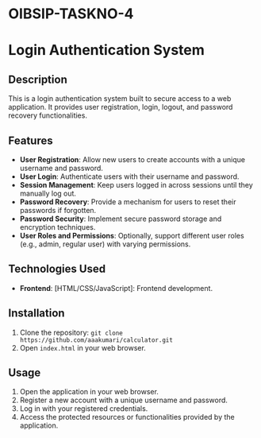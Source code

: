 # OIBSIP-TASKNO-4

# Login Authentication System

## Description
This is a login authentication system built to secure access to a web application. It provides user registration, login, logout, and password recovery functionalities.

## Features
- **User Registration**: Allow new users to create accounts with a unique username and password.
- **User Login**: Authenticate users with their username and password.
- **Session Management**: Keep users logged in across sessions until they manually log out.
- **Password Recovery**: Provide a mechanism for users to reset their passwords if forgotten.
- **Password Security**: Implement secure password storage and encryption techniques.
- **User Roles and Permissions**: Optionally, support different user roles (e.g., admin, regular user) with varying permissions.

## Technologies Used
- **Frontend**: [HTML/CSS/JavaScript]: Frontend development.

## Installation  
1. Clone the repository: `git clone https://github.com/aaakumari/calculator.git`
2. Open `index.html` in your web browser.

## Usage
1. Open the application in your web browser.
2. Register a new account with a unique username and password.
3. Log in with your registered credentials.
4. Access the protected resources or functionalities provided by the application.
   
